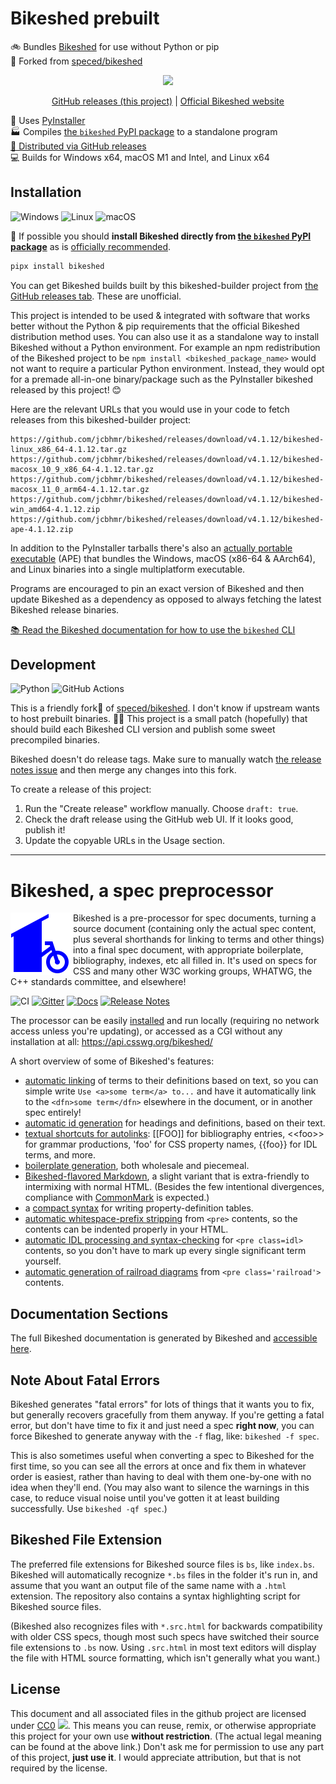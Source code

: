 # Bikeshed prebuilt

🚲 Bundles [Bikeshed](https://speced.github.io/bikeshed/) for use without Python or pip \
🔀 Forked from [speced/bikeshed](https://github.com/speced/bikeshed)

<p align=center>
  <a href="https://github.com/jcbhmr/bikeshed/releases/latest"><img src="https://github.com/user-attachments/assets/5ac85fe1-d904-4f24-9c4a-7788557305e4"></a>
</p>

<p align=center>
  <a href="https://github.com/jcbhmr/bikeshed/releases">GitHub releases (this project)</a>
  | <a href="https://speced.github.io/bikeshed/">Official Bikeshed website</a>
</p>

🐍 Uses [PyInstaller](https://pyinstaller.org/en/stable/) \
🏭 Compiles [the `bikeshed` PyPI package](https://pypi.org/project/bikeshed/) to a standalone program \
[🚚 Distributed via GitHub releases](https://github.com/jcbhmr/bikeshed/releases) \
💻 Builds for Windows x64, macOS M1 and Intel, and Linux x64

## Installation

![Windows](https://img.shields.io/static/v1?style=for-the-badge&message=Windows&color=0078D4&logo=Windows&logoColor=FFFFFF&label=)
![Linux](https://img.shields.io/static/v1?style=for-the-badge&message=Linux&color=222222&logo=Linux&logoColor=FCC624&label=)
![macOS](https://img.shields.io/static/v1?style=for-the-badge&message=macOS&color=000000&logo=macOS&logoColor=FFFFFF&label=)

🛑 If possible you should **install Bikeshed directly from [the `bikeshed` PyPI package](https://pypi.org/project/bikeshed/)** as is [officially recommended](https://speced.github.io/bikeshed/#install-final).

```sh
pipx install bikeshed
```

You can get Bikeshed builds built by this bikeshed-builder project from [the GitHub releases tab](https://github.com/jcbhmr/bikeshed/releases). These are unofficial.

This project is intended to be used & integrated with software that works better without the Python & pip requirements that the official Bikeshed distribution method uses. You can also use it as a standalone way to install Bikeshed without a Python environment. For example an npm redistribution of the Bikeshed project to be `npm install <bikeshed_package_name>` would not want to require a particular Python environment. Instead, they would opt for a premade all-in-one binary/package such as the PyInstaller bikeshed released by this project! 😊

Here are the relevant URLs that you would use in your code to fetch releases from this bikeshed-builder project:

```
https://github.com/jcbhmr/bikeshed/releases/download/v4.1.12/bikeshed-linux_x86_64-4.1.12.tar.gz
https://github.com/jcbhmr/bikeshed/releases/download/v4.1.12/bikeshed-macosx_10_9_x86_64-4.1.12.tar.gz
https://github.com/jcbhmr/bikeshed/releases/download/v4.1.12/bikeshed-macosx_11_0_arm64-4.1.12.tar.gz
https://github.com/jcbhmr/bikeshed/releases/download/v4.1.12/bikeshed-win_amd64-4.1.12.zip
https://github.com/jcbhmr/bikeshed/releases/download/v4.1.12/bikeshed-ape-4.1.12.zip
```

In addition to the PyInstaller tarballs there's also an [actually portable executable](https://justine.lol/ape.html) (APE) that bundles the Windows, macOS (x86-64 & AArch64), and Linux binaries into a single multiplatform executable.

Programs are encouraged to pin an exact version of Bikeshed and then update Bikeshed as a dependency as opposed to always fetching the latest Bikeshed release binaries.

[📚 Read the Bikeshed documentation for how to use the `bikeshed` CLI](https://speced.github.io/bikeshed/)

## Development

![Python](https://img.shields.io/static/v1?style=for-the-badge&message=Python&color=3776AB&logo=Python&logoColor=FFFFFF&label=)
![GitHub Actions](https://img.shields.io/static/v1?style=for-the-badge&message=GitHub+Actions&color=2088FF&logo=GitHub+Actions&logoColor=FFFFFF&label=)

This is a friendly fork🔀 of [speced/bikeshed](https://github.com/speced/bikeshed). I don't know if upstream wants to host prebuilt binaries. 🤷‍♀️ This project is a small patch (hopefully) that should build each Bikeshed CLI version and publish some sweet precompiled binaries.

Bikeshed doesn't do release tags. Make sure to manually watch [the release notes issue](https://github.com/speced/bikeshed/issues/1773) and then merge any changes into this fork.

To create a release of this project:

1. Run the "Create release" workflow manually. Choose `draft: true`.
4. Check the draft release using the GitHub web UI. If it looks good, publish it!
6. Update the copyable URLs in the Usage section.

---

Bikeshed, a spec preprocessor
=============================

<img src="https://raw.githubusercontent.com/speced/bikeshed/main/bikeshed.svg" width=100 height=100 align=left>

Bikeshed is a pre-processor for spec documents,
turning a source document
(containing only the actual spec content, plus several shorthands for linking to terms and other things)
into a final spec document,
with appropriate boilerplate, bibliography, indexes, etc all filled in.
It's used on specs for CSS and many other W3C working groups,
WHATWG,
the C++ standards committee,
and elsewhere!

![CI](https://github.com/speced/bikeshed/workflows/CI/badge.svg)
[![Gitter](https://img.shields.io/badge/Gitter-Join%20Chat%20↣-blue.svg)](https://gitter.im/tabatkins/bikeshed?utm_source=badge&utm_medium=badge&utm_campaign=pr-badge)
[![Docs](https://img.shields.io/badge/docs-available-orange.svg)](https://speced.github.io/bikeshed)
[![Release Notes](https://img.shields.io/badge/release-notes-purple.svg)](https://github.com/speced/bikeshed/issues/1773)

The processor can be easily [installed](https://speced.github.io/bikeshed/#installing) and run locally (requiring no
network access unless you're updating), or accessed as a CGI without any installation at all: <https://api.csswg.org/bikeshed/>

A short overview of some of Bikeshed's features:

* [automatic linking](https://speced.github.io/bikeshed/#autolinking) of terms to their definitions based on text, so you can simple write `Use <a>some term</a> to...` and have it automatically link to the `<dfn>some term</dfn>` elsewhere in the document, or in another spec entirely!
* [automatic id generation](https://speced.github.io/bikeshed/#id-gen) for headings and definitions, based on their text.
* [textual shortcuts for autolinks](https://speced.github.io/bikeshed/#autolink-shortcuts): [[FOO]] for bibliography entries, &lt;&lt;foo>> for grammar productions, 'foo' for CSS property names, {{foo}} for IDL terms, and more.
* [boilerplate generation](https://speced.github.io/bikeshed/#boilerplate), both wholesale and piecemeal.
* [Bikeshed-flavored Markdown](https://speced.github.io/bikeshed/#markdown), a slight variant that is extra-friendly to intermixing with normal HTML. (Besides the few intentional divergences, compliance with [CommonMark](https://commonmark.org) is expected.)
* a [compact syntax](https://speced.github.io/bikeshed/#table-expansion) for writing property-definition tables.
* [automatic whitespace-prefix stripping](https://speced.github.io/bikeshed/#pre-whitespace-stripping) from `<pre>` contents, so the contents can be indented properly in your HTML.
* [automatic IDL processing and syntax-checking](https://speced.github.io/bikeshed/#idl) for `<pre class=idl>` contents, so you don't have to mark up every single significant term yourself.
* [automatic generation of railroad diagrams](https://speced.github.io/bikeshed/#railroad) from `<pre class='railroad'>` contents.

Documentation Sections
----------------------

The full Bikeshed documentation is generated by Bikeshed and [accessible here](https://speced.github.io/bikeshed/).

Note About Fatal Errors
-----------------------

Bikeshed generates "fatal errors" for lots of things that it wants you to fix,
but generally recovers gracefully from them anyway.
If you're getting a fatal error,
but don't have time to fix it and just need a spec **right now**,
you can force Bikeshed to generate anyway with the `-f` flag, like: `bikeshed -f spec`.

This is also sometimes useful when converting a spec to Bikeshed for the first time,
so you can see all the errors at once and fix them in whatever order is easiest,
rather than having to deal with them one-by-one with no idea when they'll end.
(You may also want to silence the warnings in this case,
to reduce visual noise until you've gotten it at least building successfully.
Use `bikeshed -qf spec`.)

Bikeshed File Extension
-----------------------

The preferred file extensions for Bikeshed source files is `bs`, like `index.bs`.
Bikeshed will automatically recognize `*.bs` files in the folder it's run in,
and assume that you want an output file of the same name with a `.html` extension.
The repository also contains a syntax highlighting script for Bikeshed source files.

(Bikeshed also recognizes files with `*.src.html` for backwards compatibility with older CSS specs,
though most such specs have switched their source file extensions to `.bs` now.
Using `.src.html` in most text editors will display the file with HTML source formatting,
which isn't generally what you want.)

License
-------

This document and all associated files in the github project are licensed under [CC0](https://creativecommons.org/publicdomain/zero/1.0/) ![](https://licensebuttons.net/p/zero/1.0/80x15.png).
This means you can reuse, remix, or otherwise appropriate this project for your own use **without restriction**.
(The actual legal meaning can be found at the above link.)
Don't ask me for permission to use any part of this project, **just use it**.
I would appreciate attribution, but that is not required by the license.
